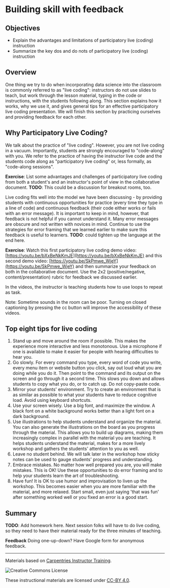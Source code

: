 # Building skill with feedback

## Objectives

+ Explain the advantages and limitations of participatory live (coding) 
instruction
+ Summarize the key dos and do nots of participatory live (coding) instruction

## Overview

One thing we try to do when incorporating data science into the classroom is 
commonly referred to as "live coding": instructors do not use slides to teach, 
but work through the lesson material, typing in the code or instructions, with 
the students following along. This section explains how it works, why we use 
it, and gives general tips for an effective participatory live coding 
presentation. We will finish this section by practicing ourselves and providing 
feedback for each other.

## Why Participatory Live Coding?

We talk about the practice of "live coding". However, you are not live coding 
in a vacuum. Importantly, students are strongly encouraged to "code-along" with 
you. We refer to the practice of having the instructor live code and the 
students code along as "participatory live coding" or, less formally, as 
"code-along sessions".

**Exercise**: List some advantages and challenges of participatory live coding 
from both a student's and an instructor's point of view in the collaborative
document.
**TODO**: This could be a discussion for breakout rooms, too.

Live coding fits well into the model we have been discussing - by providing 
students with continuous opportunities for practice (every time they type in a 
line of code) and continuous feedback (their code either works or fails with an 
error message). It is important to keep in mind, however, that feedback is not 
helpful if you cannot understand it. Many error messages are obscure and not 
written with novices in mind. Continue to use the strategies for error framing 
that we learned earlier to make sure this feedback is useful to learners. 
**TODO**: could tighten up the language at the end here.

**Exercise**: Watch this first participatory live coding demo video: 
[https://youtu.be/bXxBeNkKmJE](https://youtu.be/bXxBeNkKmJE) and this second 
demo video: [https://youtu.be/SkPmwe_WjeY](https://youtu.be/SkPmwe_WjeY) and 
then summarize your feedback on both in the collaborative document. Use the 2x2 
(positive/negative, content/presentation) rubric for feedback we discussed 
earlier.

In the videos, the instructor is teaching students how to use loops to repeat 
as task.

Note: Sometime sounds in the room can be poor. Turning on closed captioning by 
pressing the cc button will improve the accessibility of these videos.

## Top eight tips for live coding

1. Stand up and move around the room if possible. This makes the experience more 
interactive and less monotonous. Use a microphone if one is available to make 
it easier for people with hearing difficulties to hear you.
2. Go slowly. For every command you type, every word of code you write, every 
menu item or website button you click, say out loud what you are doing while 
you do it. Then point to the command and its output on the screen and go 
through it a second time. This slows you down and allows students to copy what 
you do, or to catch up. Do not copy-paste code.
3. Mirror your students' environment. Try to create an environment that is as 
similar as possible to what your students have to reduce cognitive load. Avoid 
using keyboard shortcuts.
4. Use your screen wisely. Use a big font, and maximize the window. A black font 
on a white background works better than a light font on a dark background. 
5. Use illustrations to help students understand and organize the material. You 
can also generate the illustrations on the board as you progress through the 
material. This allows you to build up diagrams, making them increasingly 
complex in parallel with the material you are teaching. It helps students 
understand the material, makes for a more lively workshop and gathers the 
students' attention to you as well.
6. Leave no student behind. We will talk later in the workshop how sticky notes 
can be used to gauge students' progress and understanding.
7. Embrace mistakes. No matter how well prepared you are, you will make 
mistakes. This is OK! Use these opportunities to do error framing and to help 
your students learn the art of troubleshooting.
8. Have fun! It is OK to use humor and improvisation to liven up the workshop. 
This becomes easier when you are more familiar with the material, and more 
relaxed. Start small, even just saying 'that was fun' after something worked 
well or you fixed an error is a good start.

## Summary

**TODO**: Add homework here. Next session folks will have to do live coding, so 
they need to have their material ready for the three minutes of teaching.

**Feedback** Doing one-up-down? Have Google form for anonymous feedback.

***

Materials based on [Carpentries Instructor Training](https://carpentries.github.io/instructor-training/).

<img alt="Creative Commons License" style="border-width:0" src="https://i.creativecommons.org/l/by/4.0/88x31.png" />

These instructional materials are licensed under [CC-BY 4.0](https://creativecommons.org/licenses/by/4.0/).
